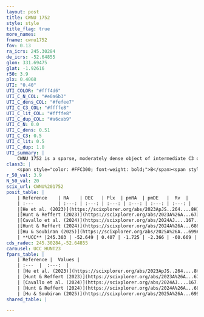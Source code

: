```yaml
---
layout: post
title: CWNU 1752
style: style
title_flag: true
more_names: 
fname: cwnu1752
fov: 0.13
ra_icrs: 245.30284
de_icrs: -52.64855
glon: 331.69475
glat: -1.92616
r50: 3.9
plx: 0.4068
UTI: "0.40"
UTI_COLOR: "#fff4d6"
UTI_C_N_COL: "#e0a6b3"
UTI_C_dens_COL: "#fefee7"
UTI_C_C3_COL: "#ffffe8"
UTI_C_lit_COL: "#ffffe8"
UTI_C_dup_COL: "#a6cab9"
UTI_C_N: 0.0
UTI_C_dens: 0.51
UTI_C_C3: 0.5
UTI_C_lit: 0.5
UTI_C_dup: 1.0
UTI_summary: |
    CWNU 1752 is a sparse, moderately dense object of intermediate C3 quality. It was recently reported but it is moderately studied in the literature.<br><br><span style="color: #99180f; font-weight: bold;">Warning: </span>contains less than 25 stars with <i>P>0.5</i> estimated.
class3: |
    <span style="color: #FFC300; font-weight: bold;">B</span><span style="color: #FFC300; font-weight: bold;">B</span>
r_50_val: 3.9
N_50_val: 20
scix_url: CWNU%201752
posit_table: |
    | Reference    | RA    | DEC   | Plx  | pmRA  | pmDE   |  Rv  |
    | :---         | :---: | :---: | :---: | :---: | :---: | :---: |
    |[He et al. (2023)](https://scixplorer.org/abs/2023ApJS..264....8H) | 245.279 | -52.638 | 0.41 | -1.72 | -2.352 | -61.46 |
    |[Hunt & Reffert (2023)](https://scixplorer.org/abs/2023A%26A...673A.114H) | 245.356 | -52.673 | 0.412 | -1.785 | -2.385 | -61.455 |
    |[Cavallo et al. (2024)](https://scixplorer.org/abs/2024AJ....167...12C) | 245.303 | -52.653 | 0.412 | -- | -- | -- |
    |[Hunt & Reffert (2024)](https://scixplorer.org/abs/2024A%26A...686A..42H) | 245.356 | -52.673 | 0.412 | -1.785 | -2.385 | -61.455 |
    |[Hu & Soubiran (2025)](https://scixplorer.org/abs/2025A%26A...699A.246H) | 245.303 | -52.653 | -- | -- | -- | -- |
    | **UCC** |245.303 | -52.649 | 0.407 | -1.725 | -2.366 | -60.669 | 
cds_radec: 245.30284,-52.64855
carousel: UCC_HUNT23
fpars_table: |
    | Reference |  Values |
    | :---  |  :---:  |
    | [He et al. (2023)](https://scixplorer.org/abs/2023ApJS..264....8H) | `A0=1.2, m-M=11.75, logAge=8.7` |
    | [Hunt & Reffert (2023)](https://scixplorer.org/abs/2023A%26A...673A.114H) | `AV50=1.023, diffAV50=0.806, MOD50=11.709, logAge50=8.513` |
    | [Cavallo et al. (2024)](https://scixplorer.org/abs/2024AJ....167...12C) | `AV50=1.57, dMod50=11.29, logAge50=8.73, [Fe/H]50=-0.49` |
    | [Hunt & Reffert (2024)](https://scixplorer.org/abs/2024A%26A...686A..42H) | `MassJ=177.822` |
    | [Hu & Soubiran (2025)](https://scixplorer.org/abs/2025A%26A...699A.246H) | `MA22=-0.19, MA23f=-0.24, MZ23=0.19, MK24=-0.08, MF24=-0.01` |
shared_table: |
    
---
```

